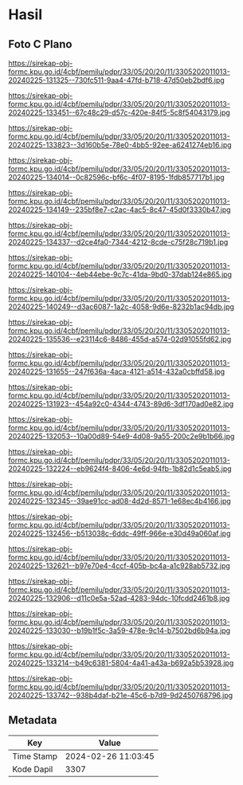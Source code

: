 # Hasil

## Foto C Plano

https://sirekap-obj-formc.kpu.go.id/4cbf/pemilu/pdpr/33/05/20/20/11/3305202011013-20240225-131325--730fc511-9aa4-47fd-b718-47d50eb2bdf6.jpg

https://sirekap-obj-formc.kpu.go.id/4cbf/pemilu/pdpr/33/05/20/20/11/3305202011013-20240225-133451--67c48c29-d57c-420e-84f5-5c8f54043179.jpg

https://sirekap-obj-formc.kpu.go.id/4cbf/pemilu/pdpr/33/05/20/20/11/3305202011013-20240225-133823--3d160b5e-78e0-4bb5-92ee-a6241274eb16.jpg

https://sirekap-obj-formc.kpu.go.id/4cbf/pemilu/pdpr/33/05/20/20/11/3305202011013-20240225-134014--0c82596c-bf6c-4f07-8195-1fdb857717b1.jpg

https://sirekap-obj-formc.kpu.go.id/4cbf/pemilu/pdpr/33/05/20/20/11/3305202011013-20240225-134149--235bf8e7-c2ac-4ac5-8c47-45d0f3330b47.jpg

https://sirekap-obj-formc.kpu.go.id/4cbf/pemilu/pdpr/33/05/20/20/11/3305202011013-20240225-134337--d2ce4fa0-7344-4212-8cde-c75f28c719b1.jpg

https://sirekap-obj-formc.kpu.go.id/4cbf/pemilu/pdpr/33/05/20/20/11/3305202011013-20240225-140104--4eb44ebe-9c7c-41da-9bd0-37dab124e865.jpg

https://sirekap-obj-formc.kpu.go.id/4cbf/pemilu/pdpr/33/05/20/20/11/3305202011013-20240225-140249--d3ac6087-1a2c-4058-9d6e-8232b1ac94db.jpg

https://sirekap-obj-formc.kpu.go.id/4cbf/pemilu/pdpr/33/05/20/20/11/3305202011013-20240225-135536--e23114c6-8486-455d-a574-02d91055fd62.jpg

https://sirekap-obj-formc.kpu.go.id/4cbf/pemilu/pdpr/33/05/20/20/11/3305202011013-20240225-131655--247f636a-4aca-4121-a514-432a0cbffd58.jpg

https://sirekap-obj-formc.kpu.go.id/4cbf/pemilu/pdpr/33/05/20/20/11/3305202011013-20240225-131923--454a92c0-4344-4743-89d6-3df170ad0e82.jpg

https://sirekap-obj-formc.kpu.go.id/4cbf/pemilu/pdpr/33/05/20/20/11/3305202011013-20240225-132053--10a00d89-54e9-4d08-9a55-200c2e9b1b66.jpg

https://sirekap-obj-formc.kpu.go.id/4cbf/pemilu/pdpr/33/05/20/20/11/3305202011013-20240225-132224--eb9624f4-8406-4e6d-94fb-1b82d1c5eab5.jpg

https://sirekap-obj-formc.kpu.go.id/4cbf/pemilu/pdpr/33/05/20/20/11/3305202011013-20240225-132345--39ae91cc-ad08-4d2d-8571-1e68ec4b4166.jpg

https://sirekap-obj-formc.kpu.go.id/4cbf/pemilu/pdpr/33/05/20/20/11/3305202011013-20240225-132456--b513038c-6ddc-49ff-966e-e30d49a060af.jpg

https://sirekap-obj-formc.kpu.go.id/4cbf/pemilu/pdpr/33/05/20/20/11/3305202011013-20240225-132621--b97e70e4-4ccf-405b-bc4a-a1c928ab5732.jpg

https://sirekap-obj-formc.kpu.go.id/4cbf/pemilu/pdpr/33/05/20/20/11/3305202011013-20240225-132906--d11c0e5a-52ad-4283-94dc-10fcdd2461b8.jpg

https://sirekap-obj-formc.kpu.go.id/4cbf/pemilu/pdpr/33/05/20/20/11/3305202011013-20240225-133030--b19b1f5c-3a59-478e-9c14-b7502bd6b94a.jpg

https://sirekap-obj-formc.kpu.go.id/4cbf/pemilu/pdpr/33/05/20/20/11/3305202011013-20240225-133214--b49c6381-5804-4a41-a43a-b692a5b53928.jpg

https://sirekap-obj-formc.kpu.go.id/4cbf/pemilu/pdpr/33/05/20/20/11/3305202011013-20240225-133742--938b4daf-b21e-45c6-b7d9-9d2450768796.jpg


## Metadata

| Key        | Value               |
| ---------- | ------------------- |
| Time Stamp | 2024-02-26 11:03:45 |
| Kode Dapil | 3307                |



